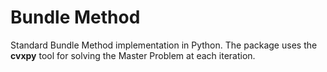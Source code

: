 # Bundle Method

Standard Bundle Method implementation in Python.
The package uses the __cvxpy__ tool for solving the Master Problem at each iteration.
